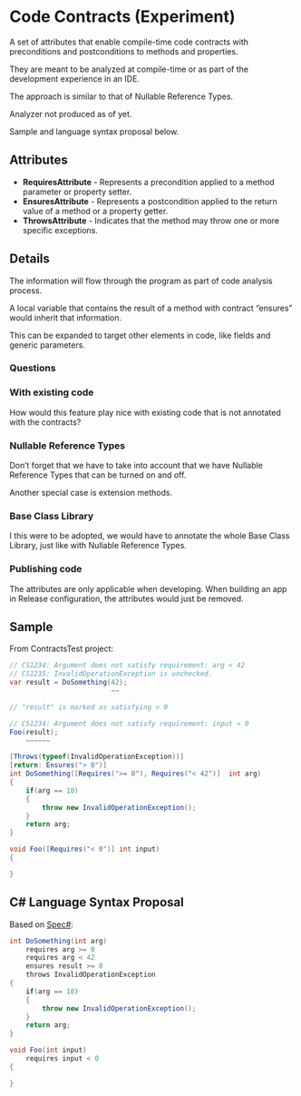﻿# Code Contracts (Experiment)

A set of attributes that enable compile-time code contracts with preconditions and postconditions to methods and properties.

They are meant to be analyzed at compile-time or as part of the development experience in an IDE.

The approach is similar to that of Nullable Reference Types.

Analyzer not produced as of yet.

Sample and language syntax proposal below.

## Attributes

* **RequiresAttribute** - Represents a precondition applied to a method parameter or property setter.
* **EnsuresAttribute** - Represents a postcondition applied to the return value of a method or a property getter.
* **ThrowsAttribute** - Indicates that the method may throw one or more specific exceptions.

## Details
The information will flow through the program as part of code analysis process.

A local variable that contains the result of a method with contract “ensures” would inherit that information.

This can be expanded to target other elements in code, like fields and generic parameters.
### Questions
### With existing code

How would this feature play nice with existing code that is not annotated with the contracts?
### Nullable Reference Types

Don’t forget that we have to take into account that we have Nullable Reference Types that can be turned on and off.

Another special case is extension methods.
### Base Class Library

I this were to be adopted, we would have to annotate the whole Base Class Library, just like with Nullable Reference Types.

### Publishing code

The attributes are only applicable when developing. When building an app in Release configuration, the attributes would just be removed.

## Sample
From ContractsTest project:

```c#
// CS1234: Argument does not satisfy requirement: arg < 42
// CS1235: InvalidOperationException is unchecked.
var result = DoSomething(42);
                         ~~

// "result" is marked as satisfying > 0

// CS1234: Argument does not satisfy requirement: input < 0
Foo(result);
    ~~~~~~

[Throws(typeof(InvalidOperationException))]
[return: Ensures("> 0")]
int DoSomething([Requires(">= 0"), Requires("< 42")]  int arg)
{
    if(arg == 10)
    {
        throw new InvalidOperationException();
    }
    return arg;
}

void Foo([Requires("< 0")] int input)
{

}
```

## C# Language Syntax Proposal

Based on [Spec#]():

```c#
int DoSomething(int arg)
    requires arg >= 0
    requires arg < 42
    ensures result >= 0
    throws InvalidOperationException
{
    if(arg == 10)
    {
        throw new InvalidOperationException();
    }
    return arg;
}

void Foo(int input)
    requires input < 0
{

}
```
